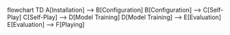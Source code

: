 flowchart TD
 A[Installation] --> B[Configuration]
 B[Configuration] --> C[Self-Play]
 C[Self-Play] --> D[Model Training]
 D[Model Training] --> E[Evaluation]
 E[Evaluation] --> F[Playing]